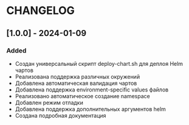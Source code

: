 # CHANGELOG

## [1.0.0] - 2024-01-09
### Added
- Создан универсальный скрипт deploy-chart.sh для деплоя Helm чартов
- Реализована поддержка различных окружений
- Добавлена автоматическая валидация чартов
- Добавлена поддержка environment-specific values файлов
- Реализовано автоматическое создание namespace
- Добавлен режим отладки
- Добавлена поддержка дополнительных аргументов helm
- Создана подробная документация